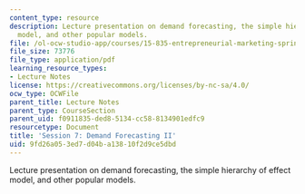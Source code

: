 ```yaml
---
content_type: resource
description: Lecture presentation on demand forecasting, the simple hierarchy of effect
  model, and other popular models.
file: /ol-ocw-studio-app/courses/15-835-entrepreneurial-marketing-spring-2002/9fd26a053ed7d04ba13810f2d9ce5dbd_session7.pdf
file_size: 73776
file_type: application/pdf
learning_resource_types:
- Lecture Notes
license: https://creativecommons.org/licenses/by-nc-sa/4.0/
ocw_type: OCWFile
parent_title: Lecture Notes
parent_type: CourseSection
parent_uid: f0911835-ded8-5134-cc58-8134901edfc9
resourcetype: Document
title: 'Session 7: Demand Forecasting II'
uid: 9fd26a05-3ed7-d04b-a138-10f2d9ce5dbd
---
```

Lecture presentation on demand forecasting, the simple hierarchy of effect model, and other popular models.